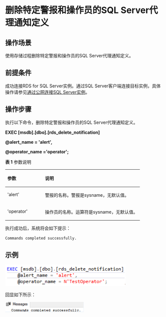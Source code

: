 # 删除特定警报和操作员的SQL Server代理通知定义<a name="rds_09_0020"></a>

## 操作场景<a name="section1951313341348"></a>

使用存储过程删除特定警报和操作员的SQL Server代理通知定义。

## 前提条件<a name="section737114491341"></a>

成功连接RDS for SQL Server实例。通过SQL Server客户端连接目标实例，具体操作请参见[通过公网连接SQL Server实例](https://support.huaweicloud.com/qs-rds/rds_03_0007.html)。

## 操作步骤<a name="section7245144433518"></a>

执行以下命令，删除特定警报和操作员的SQL Server代理通知定义。

**EXEC \[msdb\].\[dbo\].\[rds\_delete\_notification\]**

**@alert\_name = 'alert',**

**@operator\_name ='operator';**

**表 1**  参数说明

<a name="table0693204610365"></a>
<table><thead align="left"><tr id="row18694144693612"><th class="cellrowborder" valign="top" width="27.96%" id="mcps1.2.3.1.1"><p id="p36941746143616"><a name="p36941746143616"></a><a name="p36941746143616"></a>参数</p>
</th>
<th class="cellrowborder" valign="top" width="72.04%" id="mcps1.2.3.1.2"><p id="p06941846143614"><a name="p06941846143614"></a><a name="p06941846143614"></a>说明</p>
</th>
</tr>
</thead>
<tbody><tr id="row1869413468369"><td class="cellrowborder" valign="top" width="27.96%" headers="mcps1.2.3.1.1 "><p id="p76943462364"><a name="p76943462364"></a><a name="p76943462364"></a>'alert'</p>
</td>
<td class="cellrowborder" valign="top" width="72.04%" headers="mcps1.2.3.1.2 "><p id="p15694646173610"><a name="p15694646173610"></a><a name="p15694646173610"></a>警报的名称。警报是sysname，无默认值。</p>
</td>
</tr>
<tr id="row10694546123615"><td class="cellrowborder" valign="top" width="27.96%" headers="mcps1.2.3.1.1 "><p id="p9694246133613"><a name="p9694246133613"></a><a name="p9694246133613"></a>'operator'</p>
</td>
<td class="cellrowborder" valign="top" width="72.04%" headers="mcps1.2.3.1.2 "><p id="p769454633615"><a name="p769454633615"></a><a name="p769454633615"></a>操作员的名称。运算符是sysname，无默认值。</p>
</td>
</tr>
</tbody>
</table>

执行成功后，系统将会如下提示：

```
Commands completed successfully.
```

## 示例<a name="section36116480379"></a>

![](figures/删除警报和操作员信息.png)

回显如下所示：

![](figures/执行结果-69.png)

